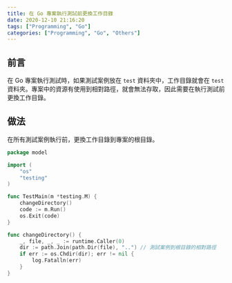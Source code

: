 ```yaml
---
title: 在 Go 專案執行測試前更換工作目錄
date: 2020-12-10 21:16:20
tags: ["Programming", "Go"]
categories: ["Programming", "Go", "Others"]
---
```


## 前言

在 Go 專案執行測試時，如果測試案例放在 `test` 資料夾中，工作目錄就會在 `test` 資料夾。專案中的資源有使用到相對路徑，就會無法存取，因此需要在執行測試前更換工作目錄。

## 做法

在所有測試案例執行前，更換工作目錄到專案的根目錄。

```go
package model

import (
	"os"
	"testing"
)

func TestMain(m *testing.M) {
	changeDirectory()
	code := m.Run()
	os.Exit(code)
}

func changeDirectory() {
	_, file, _, _ := runtime.Caller(0)
	dir := path.Join(path.Dir(file), "..") // 測試案例到根目錄的相對路徑
	if err := os.Chdir(dir); err != nil {
		log.Fatalln(err)
	}
}
```
